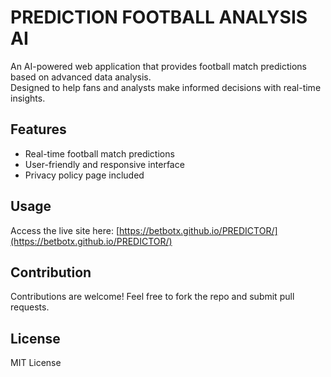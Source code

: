 # PREDICTION FOOTBALL ANALYSIS AI

An AI-powered web application that provides football match predictions based on advanced data analysis.  
Designed to help fans and analysts make informed decisions with real-time insights.

## Features

- Real-time football match predictions  
- User-friendly and responsive interface  
- Privacy policy page included  

## Usage

Access the live site here: [https://betbotx.github.io/PREDICTOR/](https://betbotx.github.io/PREDICTOR/)

## Contribution

Contributions are welcome! Feel free to fork the repo and submit pull requests.

## License

MIT License
